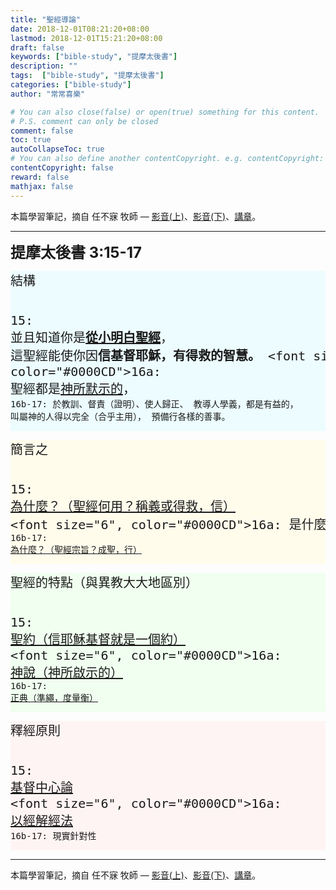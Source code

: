 ```yaml
---
title: "聖經導論"
date: 2018-12-01T08:21:20+08:00
lastmod: 2018-12-01T15:21:20+08:00
draft: false
keywords: ["bible-study", "提摩太後書"]
description: ""
tags:  ["bible-study", "提摩太後書"]
categories: ["bible-study"]
author: "常常喜樂"

# You can also close(false) or open(true) something for this content.
# P.S. comment can only be closed
comment: false
toc: true
autoCollapseToc: true
# You can also define another contentCopyright. e.g. contentCopyright: "This is another copyright."
contentCopyright: false
reward: false
mathjax: false
---
```


本篇學習筆記，摘自 任不寐 牧師 — [影音(上)](https://www.youtube.com/watch?v=66flmyyOhSM)、[影音(下)](https://www.youtube.com/watch?v=SVui943xanw)、[講章](http://www.bible.url.tw/bmzy-montrealccc-com/2015-07-16-767.html)。

---

<font size="5"><b>提摩太後書 3:15-17</b></font>

<div style="background-color:#ECFCFF"><font size="5">
<pre>
結構

15: 並且知道你是<a href="https://joy.nctu.me/post/bible-study/從小明白聖經/" title="從小明白聖經"><b>從小明白聖經</b></a>，
這聖經能使你因<b>信基督耶穌，有得救的智慧。</b>
    <font size="6", color="#0000CD">16a: 聖經都是<a href="https://joy.nctu.me/post/bible-study/神所默示的/" title="神所默示的">神所默示的</a>，</font>
16b-17: 於教訓、督責（證明）、使人歸正、
教導人學義，都是有益的，
叫屬神的人得以完全（合乎主用），
預備行各樣的善事。
</pre>
</font>
</div>

<div style="background-color:#FFFCEC"><font size="5">
<pre>
簡言之

15: <a href="https://joy.nctu.me/post/bible-study/聖經何用/" title="聖經何用">為什麼？（聖經何用？稱義或得救，信）</a>
    <font size="6", color="#0000CD">16a: 是什麼？神啟示的書</font>
16b-17: <a href="https://joy.nctu.me/post/bible-study/聖經何用/" title="聖經何用">為什麼？（聖經宗旨？成聖，行）</a>
</pre>
</font>
</div>

<div style="background-color:#F0FFF0"><font size="5">
<pre>
聖經的特點（與異教大大地區別）

15: <a href="https://joy.nctu.me/post/bible-study/聖約/" title="聖約">聖約（信耶穌基督就是一個約）</a>
    <font size="6", color="#0000CD">16a: <a href="https://joy.nctu.me/post/bible-study/神說/" title="神說">神說（神所啟示的）</a></font>
16b-17: <a href="https://joy.nctu.me/post/bible-study/正典/" title="正典">正典（準繩，度量衡）</a>
</pre>
</font>
</div>

<div style="background-color:#FFF4F4"><font size="5">
<pre>
釋經原則

15: <a href="https://joy.nctu.me/post/bible-study/基督中心/" title="基督中心">基督中心論</a>
    <font size="6", color="#0000CD">16a: <a href="https://joy.nctu.me/post/bible-study/以經解經/" title="以經解經">以經解經法</a></font>
16b-17: 現實針對性
</pre>
</font>
</div>

---

本篇學習筆記，摘自 任不寐 牧師 — [影音(上)](https://www.youtube.com/watch?v=66flmyyOhSM)、[影音(下)](https://www.youtube.com/watch?v=SVui943xanw)、[講章](http://www.bible.url.tw/bmzy-montrealccc-com/2015-07-16-767.html)。